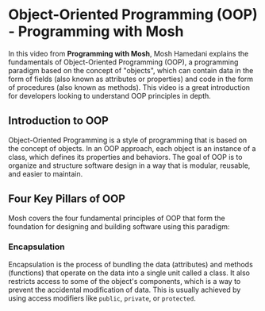 # Object-Oriented Programming (OOP) - Programming with Mosh

In this video from **Programming with Mosh**, Mosh Hamedani explains the fundamentals of Object-Oriented Programming (OOP), a programming paradigm based on the concept of "objects", which can contain data in the form of fields (also known as attributes or properties) and code in the form of procedures (also known as methods). This video is a great introduction for developers looking to understand OOP principles in depth.


## Introduction to OOP

Object-Oriented Programming is a style of programming that is based on the concept of objects. In an OOP approach, each object is an instance of a class, which defines its properties and behaviors. The goal of OOP is to organize and structure software design in a way that is modular, reusable, and easier to maintain.

## Four Key Pillars of OOP

Mosh covers the four fundamental principles of OOP that form the foundation for designing and building software using this paradigm:

### Encapsulation

Encapsulation is the process of bundling the data (attributes) and methods (functions) that operate on the data into a single unit called a class. It also restricts access to some of the object's components, which is a way to prevent the accidental modification of data. This is usually achieved by using access modifiers like `public`, `private`, or `protected`.


